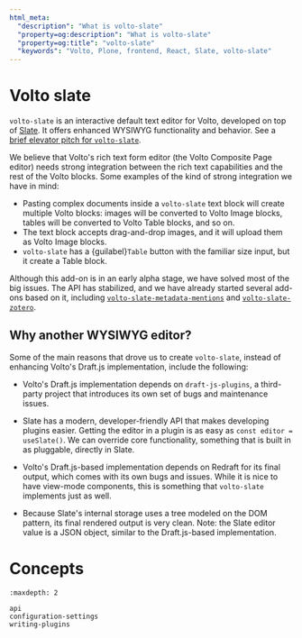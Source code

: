 ```yaml
---
html_meta:
  "description": "What is volto-slate"
  "property=og:description": "What is volto-slate"
  "property=og:title": "volto-slate"
  "keywords": "Volto, Plone, frontend, React, Slate, volto-slate"
---
```


# Volto slate

`volto-slate` is an interactive default text editor for Volto, developed on top of [Slate](https://docs.slatejs.org/).
It offers enhanced WYSIWYG functionality and behavior.
See a [brief elevator pitch for `volto-slate`](https://youtu.be/SOz-rk5e4_w).

We believe that Volto's rich text form editor (the Volto
Composite Page editor) needs strong integration between the rich text
capabilities and the rest of the Volto blocks. Some examples of the kind of
strong integration we have in mind:

- Pasting complex documents inside a `volto-slate` text block will create
  multiple Volto blocks: images will be converted to Volto Image blocks, tables
  will be converted to Volto Table blocks, and so on.
- The text block accepts drag-and-drop images, and it will upload them as Volto Image blocks.
- `volto-slate` has a {guilabel}`Table` button with the familiar size input, but it create a Table block.

Although this add-on is in an early alpha stage, we have solved most of the big
issues.
The API has stabilized, and we have already started several add-ons
based on it, including [`volto-slate-metadata-mentions`](https://github.com/eea/volto-slate-metadata-mentions/) and
[`volto-slate-zotero`](https://github.com/eea/volto-slate-zotero).

## Why another WYSIWYG editor?

Some of the main reasons that drove us to create `volto-slate`, instead of
enhancing Volto's Draft.js implementation, include the following:

- Volto's Draft.js implementation depends on `draft-js-plugins`, a third-party
  project that introduces its own set of bugs and maintenance issues.
- Slate has a modern, developer-friendly API that makes developing plugins
  easier.
  Getting the editor in a plugin is as easy as `const editor = useSlate()`.
  We can override core functionality, something that is built
  in as pluggable, directly in Slate.

- Volto's Draft.js-based implementation depends on Redraft for its final output,
  which comes with its own bugs and issues.
  While it is nice to have view-mode
  components, this is something that `volto-slate` implements just as well.
- Because Slate's internal storage uses a tree modeled on the DOM pattern, its
  final rendered output is very clean.
  Note: the Slate editor value is a JSON
  object, similar to the Draft.js-based implementation.

# Concepts

```{toctree}
:maxdepth: 2

api
configuration-settings
writing-plugins
```
